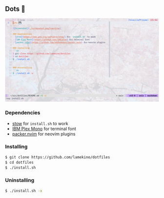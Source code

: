 Dots 💾
---
![Screenshot](./screenshot.png?raw=true)

### Dependencies
- [stow](https://www.gnu.org/software/stow/) for `install.sh` to work
- [IBM Plex Mono](https://github.com/IBM/plex) for terminal font
- [packer.nvim](https://github.com/wbthomason/packer.nvim) for neovim plugins

### Installing
```sh
$ git clone https://github.com/lamekino/dotfiles
$ cd dotfiles
$ ./install.sh
```

### Uninstalling
```sh
$ ./install.sh -x
```
